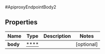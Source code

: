 #ApiproxyEndpointBody2

## Properties
Name | Type | Description | Notes
------------ | ------------- | ------------- | -------------
**body** | [****](.md) |  | [optional] 

